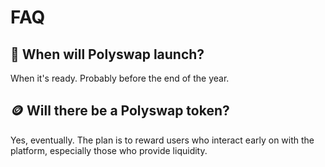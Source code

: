 # FAQ

## 🚀 When will Polyswap launch?

When it's ready. Probably before the end of the year.

## 🪙 Will there be a Polyswap token?

Yes, eventually. The plan is to reward users who interact early on with the platform, especially those who provide liquidity.

